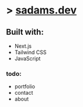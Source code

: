# > [sadams.dev](https://sadams.dev)

## **Built with:**

- Next.js
- Tailwind CSS
- JavaScript

### todo:

- portfolio
- contact
- about
